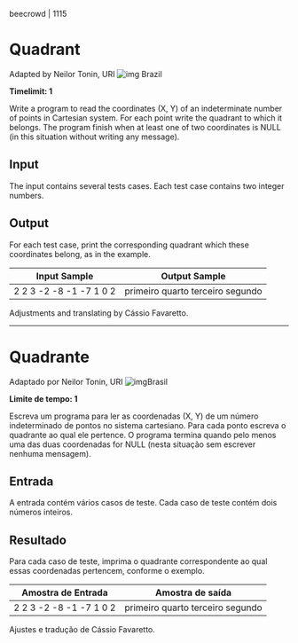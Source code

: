 beecrowd | 1115

# Quadrant

Adapted by Neilor Tonin, URI ![img](https://resources.beecrowd.com.br/gallery/images/flags/br.gif) Brazil

**Timelimit: 1**

Write a program to read the coordinates (X, Y) of an indeterminate number of points in Cartesian system. For each point write the quadrant to which it belongs. The program finish when at least one of two coordinates is NULL (in this situation without writing any message).

## Input

The input contains several tests cases. Each test case contains two integer numbers.

## Output

For each test case, print the corresponding quadrant which these coordinates belong, as in the example.

| Input Sample            | Output Sample                    |
| ----------------------- | -------------------------------- |
| 2 2 3 -2 -8 -1 -7 1 0 2 | primeiro quarto terceiro segundo |

Adjustments and translating by Cássio Favaretto.

____________

# Quadrante

Adaptado por Neilor Tonin, URI ![img](https://resources.beecrowd.com.br/gallery/images/flags/br.gif)Brasil

**Limite de tempo: 1**

Escreva um programa para ler as coordenadas (X, Y) de um número indeterminado de pontos no sistema cartesiano. Para cada ponto escreva o quadrante ao qual ele pertence. O programa termina quando pelo menos uma das duas coordenadas for NULL (nesta situação sem escrever nenhuma mensagem).

## Entrada

A entrada contém vários casos de teste. Cada caso de teste contém dois números inteiros.

## Resultado

Para cada caso de teste, imprima o quadrante correspondente ao qual essas coordenadas pertencem, conforme o exemplo.

| Amostra de Entrada      | Amostra de saída                 |
| ----------------------- | -------------------------------- |
| 2 2 3 -2 -8 -1 -7 1 0 2 | primeiro quarto terceiro segundo |

Ajustes e tradução de Cássio Favaretto.
